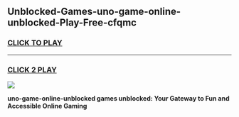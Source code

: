 
## Unblocked-Games-uno-game-online-unblocked-Play-Free-cfqmc
<h3>
<a href="https://premium76.site?title=uno-game-online-unblocked&ref=17A">CLICK TO PLAY</a></h3>
<hr>

<h3>
<a href="https://premium76.site?title=uno-game-online-unblocked&ref=17A">CLICK 2 PLAY</a>
  
</h3>

<a href="https://premium76.site?title=uno-game-online-unblocked&ref=17A"><img src="https://clearcache.store/games.png"></a>


**uno-game-online-unblocked games unblocked: Your Gateway to Fun and Accessible Online Gaming**
